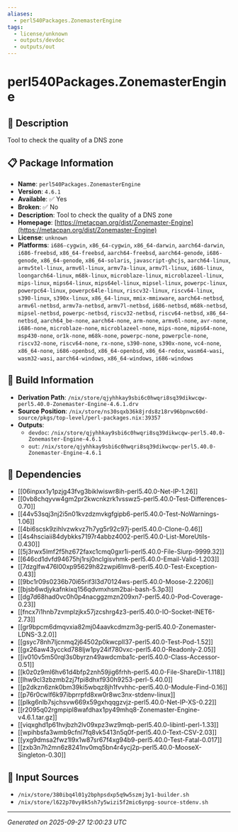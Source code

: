 ```yaml
---
aliases:
  - perl540Packages.ZonemasterEngine
tags:
  - license/unknown
  - outputs/devdoc
  - outputs/out
---
```


# perl540Packages.ZonemasterEngine

## 📝 Description

Tool to check the quality of a DNS zone

## 📋 Package Information

- **Name**: `perl540Packages.ZonemasterEngine`
- **Version**: `4.6.1`
- **Available**: ✅ Yes
- **Broken**: ✅ No
- **Description**: Tool to check the quality of a DNS zone
- **Homepage**: [https://metacpan.org/dist/Zonemaster-Engine](https://metacpan.org/dist/Zonemaster-Engine)
- **License**: `unknown`
- **Platforms**: `i686-cygwin`, `x86_64-cygwin`, `x86_64-darwin`, `aarch64-darwin`, `i686-freebsd`, `x86_64-freebsd`, `aarch64-freebsd`, `aarch64-genode`, `i686-genode`, `x86_64-genode`, `x86_64-solaris`, `javascript-ghcjs`, `aarch64-linux`, `armv5tel-linux`, `armv6l-linux`, `armv7a-linux`, `armv7l-linux`, `i686-linux`, `loongarch64-linux`, `m68k-linux`, `microblaze-linux`, `microblazeel-linux`, `mips-linux`, `mips64-linux`, `mips64el-linux`, `mipsel-linux`, `powerpc-linux`, `powerpc64-linux`, `powerpc64le-linux`, `riscv32-linux`, `riscv64-linux`, `s390-linux`, `s390x-linux`, `x86_64-linux`, `mmix-mmixware`, `aarch64-netbsd`, `armv6l-netbsd`, `armv7a-netbsd`, `armv7l-netbsd`, `i686-netbsd`, `m68k-netbsd`, `mipsel-netbsd`, `powerpc-netbsd`, `riscv32-netbsd`, `riscv64-netbsd`, `x86_64-netbsd`, `aarch64_be-none`, `aarch64-none`, `arm-none`, `armv6l-none`, `avr-none`, `i686-none`, `microblaze-none`, `microblazeel-none`, `mips-none`, `mips64-none`, `msp430-none`, `or1k-none`, `m68k-none`, `powerpc-none`, `powerpcle-none`, `riscv32-none`, `riscv64-none`, `rx-none`, `s390-none`, `s390x-none`, `vc4-none`, `x86_64-none`, `i686-openbsd`, `x86_64-openbsd`, `x86_64-redox`, `wasm64-wasi`, `wasm32-wasi`, `aarch64-windows`, `x86_64-windows`, `i686-windows`

## 🔧 Build Information

- **Derivation Path**: `/nix/store/qjyhhkay9sbi6c0hwqri8sq39dikwcqw-perl5.40.0-Zonemaster-Engine-4.6.1.drv`
- **Source Position**: `/nix/store/ns30sqxb36k8jrds8z18rv96bpnwc60d-source/pkgs/top-level/perl-packages.nix:39357`
- **Outputs**:
  - `devdoc`:  `/nix/store/qjyhhkay9sbi6c0hwqri8sq39dikwcqw-perl5.40.0-Zonemaster-Engine-4.6.1`
  - `out`:  `/nix/store/qjyhhkay9sbi6c0hwqri8sq39dikwcqw-perl5.40.0-Zonemaster-Engine-4.6.1`

## 🔗 Dependencies

- [[06inpxx1y1pzjg43fvg3biklwiswr8ih-perl5.40.0-Net-IP-1.26]]
- [[0vb8chqyvw4gm2pr2kwcnkzrk1vsswz5-perl5.40.0-Test-Differences-0.70]]
- [[44v53sqj3nj2i5n01kvzdzmvkgfgipb6-perl5.40.0-Test-NoWarnings-1.06]]
- [[4bi6scsk9zihlvzwkvz7h7yg5r92c97j-perl5.40.0-Clone-0.46]]
- [[4s4hsciaii84dybkks7197r4abbz4002-perl5.40.0-List-MoreUtils-0.430]]
- [[5j3rwx5lmf2f5hz672faxc1cmq0gxr1i-perl5.40.0-File-Slurp-9999.32]]
- [[646cd1dvfd94675hj1rsj0nclgisvhmk-perl5.40.0-Email-Valid-1.203]]
- [[7dzglfw476l00xp95629h82zwpi6lmv8-perl5.40.0-Test-Exception-0.43]]
- [[9bc1r09s0236b70i65rif3l3d70124ws-perl5.40.0-Moose-2.2206]]
- [[bjsb6wdjykafnkixq156qdvmxhsm2bai-bash-5.3p3]]
- [[dg7d68had0vc0h0p4nacggzmzn209xn7-perl5.40.0-Pod-Coverage-0.23]]
- [[fncx7i1hnb7zvmplzjkx57jzcshrg4z3-perl5.40.0-IO-Socket-INET6-2.73]]
- [[gr9bpcm6dmqvxia82mj04aavkcdmzm3g-perl5.40.0-Zonemaster-LDNS-3.2.0]]
- [[gsyc78nh7ljcnmq2j64502p0kwcpll37-perl5.40.0-Test-Pod-1.52]]
- [[gx26aw43ycckd788ljw1py24if780vxc-perl5.40.0-Readonly-2.05]]
- [[iv010v5m50rql3s0byrzn49awdcmba1c-perl5.40.0-Class-Accessor-0.51]]
- [[k0z0z9ml6hv61d4bfp2znh59jig6frhh-perl5.40.0-File-ShareDir-1.118]]
- [[lhw9cl3zbzmb2zj7fpi8dhxf930h9253-perl-5.40.0]]
- [[p2dkzn6znk0bm39ki5wbqz8jh1fvvhhc-perl5.40.0-Module-Find-0.16]]
- [[p76r0cwlf6k97ibprrpfd8xw0r8wc3nx-stdenv-linux]]
- [[plkg6nlb7sjchsvw669x59gxhqqgzvjz-perl5.40.0-Net-IP-XS-0.22]]
- [[r2095q02rgmpipl8wafdhax1py49mhq8-Zonemaster-Engine-v4.6.1.tar.gz]]
- [[viqxghd1p61hvjbzh2lv09xpz3wz9mqb-perl5.40.0-libintl-perl-1.33]]
- [[wpihbsfa3wmb9cfnl7fq8vk5413n5q0f-perl5.40.0-Text-CSV-2.03]]
- [[yxg9dmsa2fwz1l9x1w87sr67f4xg94b9-perl5.40.0-Test-Fatal-0.017]]
- [[zxb3n7h2mn6z8241nv0mq5bn4r4ycj2p-perl5.40.0-MooseX-Singleton-0.30]]

## 📁 Input Sources

- `/nix/store/380ibq4l01y2bphpsdxp5q9w5szmj3y1-builder.sh`
- `/nix/store/l622p70vy8k5sh7y5wizi5f2mic6ynpg-source-stdenv.sh`

---
*Generated on 2025-09-27 12:00:23 UTC*
